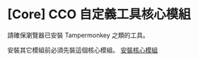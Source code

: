 # [Core] CCO 自定義工具核心模組

請確保瀏覽器已安裝 Tampermonkey 之類的工具。

安裝其它模組前必須先裝這個核心模組。 [安裝核心模組](https://github.com/CCO-Project/userscripts/raw/master/CoreModule/index.user.js)
